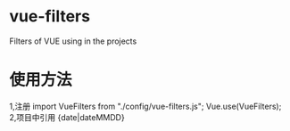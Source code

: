 # vue-filters
Filters of VUE using in the projects 

# 使用方法
1,注册
import VueFilters from "./config/vue-filters.js";
Vue.use(VueFilters);
2,项目中引用
{date|dateMMDD}

